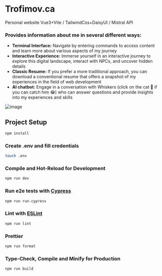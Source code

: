 # Trofimov.ca

Personal website Vue3+Vite / TailwindCss+DaisyUI / Mistral API

### Provides information about me in several different ways:

- **Terminal Interface:** Navigate by entering commands to access content and learn more about various aspects of my journey
- **Interactive Experience:** Immerse yourself in an interactive journey to explore this digital landscape, interact with NPCs, and uncover hidden details
- **Classic Resume:** If you prefer a more traditional approach, you can download a conventional resume that offers a snapshot of my experiences in the field of web development
- **AI chatbot:** Engage in a conversation with Whiskers (click on the cat 🐾 if you can catch him 😂) who can answer questions and provide insights into my experiences and skills

![image](https://github.com/user-attachments/assets/c343efa5-611c-44cb-ba64-267da20846a8)


## Project Setup

```sh
npm install
```

### Create .env and fill credentials

```sh
touch .env
```

### Compile and Hot-Reload for Development

```sh
npm run dev
```

### Run e2e tests with [Cypress](https://cypress.io/)

```sh
npm run run-cypress
```

### Lint with [ESLint](https://eslint.org/)

```sh
npm run lint
```

### Prettier

```sh
npm run format
```

### Type-Check, Compile and Minify for Production

```sh
npm run build
```
